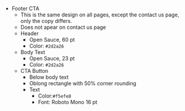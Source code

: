 - Footer CTA
    - This is the same design on all pages, except the contact us page, only the copy differs.
    - Does not apear on contact us page
    - Header
        - Open Sauce, 60 pt
        - Color: `#2d2a26`
    - Body Text
        - Open Sauce, 23 pt
        - Color: `#2d2a26`
    - CTA Button
        - Below body text
        - Oblong rectangle with 50% corner rounding
        - Text
            - Color:`#f5efe8`
            - Font: Roboto Mono 16 pt